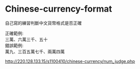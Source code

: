 # Chinese-currency-format
自己寫的練習判斷中文貨幣格式是否正確<br>

正確範例:<br>
三萬、六萬三千、五十<br>
錯誤範例:<br>
萬九、三百五萬七千、兩萬四萬<br>

http://220.128.133.15/s1100410/chinese-currency/num_judge.php

